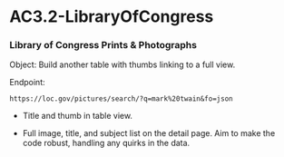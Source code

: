 # AC3.2-LibraryOfCongress

### Library of Congress Prints & Photographs

Object: Build another table with thumbs linking to a full view.

Endpoint:
```
https://loc.gov/pictures/search/?q=mark%20twain&fo=json
```

* Title and thumb in table view.

* Full image, title, and subject list on the detail page. Aim to make the code robust, handling any quirks in the data.
